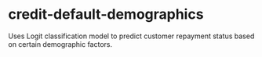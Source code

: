 # credit-default-demographics
Uses Logit classification model to predict customer repayment status based on certain demographic factors.
